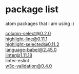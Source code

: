 # package list
atom packages that i am using :)

column-select@0.2.0  
highlight-line@0.11.1  
highlight-selected@0.11.2  
language-babel@2.45.0  
linter@1.11.18  
linter-eslint  
w3c-validation@0.4.0  


